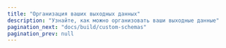 ```yaml
---
title: "Организация ваших выходных данных"
description: "Узнайте, как можно организовать ваши выходные данные"
pagination_next: "docs/build/custom-schemas"
pagination_prev: null
---
```


<div className="grid--2-col">

<Card
    title="Пользовательские схемы"
    body="Узнайте, как использовать ключ конфигурации <code>schema</code> для указания пользовательской схемы."
    link="/docs/build/custom-schemas"
    icon="dbt-bit"/>

<Card
    title="Пользовательские базы данных"
    body="Узнайте, как использовать ключ конфигурации <code>database</code> для указания пользовательской базы данных."
    link="/docs/build/custom-databases"
    icon="dbt-bit"/>

</div>
<br />
<div className="grid--2-col">

<Card
    title="Пользовательские псевдонимы"
    body="Узнайте, как использовать конфигурацию модели <code>alias</code> для изменения имени идентификатора модели в базе данных."
    link="/docs/build/custom-aliases"
    icon="dbt-bit"/>

<Card
    title="Пользовательские имена целей"
    body="Узнайте, как определить пользовательское имя цели для задания в dbt Cloud."
    link="/docs/build/custom-target-names"
    icon="dbt-bit"/>

</div>